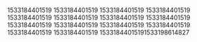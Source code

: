 1533184401519
1533184401519
1533184401519
1533184401519
1533184401519
1533184401519
1533184401519
1533184401519
1533184401519
1533184401519
1533184401519
1533184401519
1533184401519
1533184401519
15331844015191533198614827